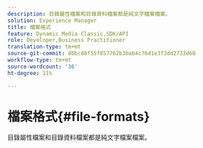 ```yaml
---
description: 目錄屬性檔案和目錄資料檔案都是純文字檔案檔案。
solution: Experience Manager
title: 檔案格式
feature: Dynamic Media Classic,SDK/API
role: Developer,Business Practitioner
translation-type: tm+mt
source-git-commit: d0bc88f55f857762b3bab4c76d1e3f3dd2733d60
workflow-type: tm+mt
source-wordcount: '36'
ht-degree: 11%

---
```



# 檔案格式{#file-formats}

目錄屬性檔案和目錄資料檔案都是純文字檔案檔案。

